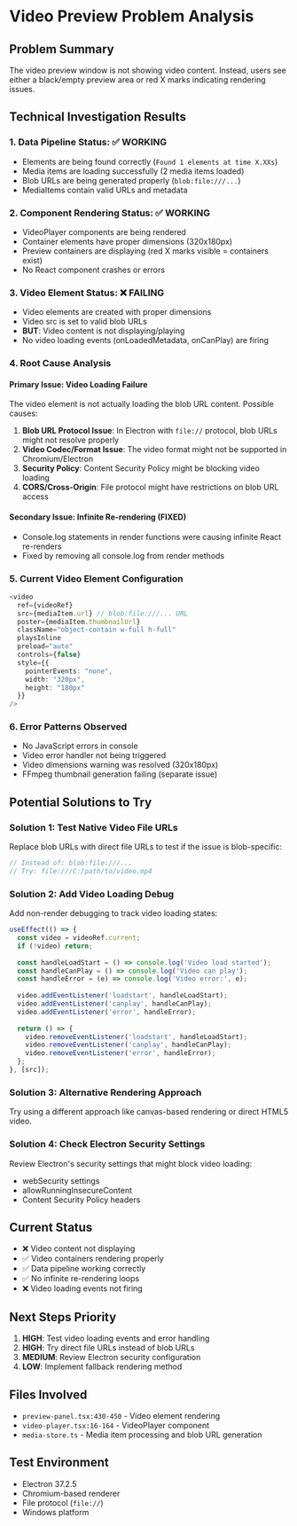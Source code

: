 # Video Preview Problem Analysis

## Problem Summary
The video preview window is not showing video content. Instead, users see either a black/empty preview area or red X marks indicating rendering issues.

## Technical Investigation Results

### 1. **Data Pipeline Status: ✅ WORKING**
- Elements are being found correctly (`Found 1 elements at time X.XXs`)
- Media items are loading successfully (2 media items loaded)
- Blob URLs are being generated properly (`blob:file:///...`)
- MediaItems contain valid URLs and metadata

### 2. **Component Rendering Status: ✅ WORKING**
- VideoPlayer components are being rendered
- Container elements have proper dimensions (320x180px)
- Preview containers are displaying (red X marks visible = containers exist)
- No React component crashes or errors

### 3. **Video Element Status: ❌ FAILING**
- Video elements are created with proper dimensions
- Video src is set to valid blob URLs
- **BUT**: Video content is not displaying/playing
- No video loading events (onLoadedMetadata, onCanPlay) are firing

### 4. **Root Cause Analysis**

#### Primary Issue: Video Loading Failure
The video element is not actually loading the blob URL content. Possible causes:

1. **Blob URL Protocol Issue**: In Electron with `file://` protocol, blob URLs might not resolve properly
2. **Video Codec/Format Issue**: The video format might not be supported in Chromium/Electron
3. **Security Policy**: Content Security Policy might be blocking video loading
4. **CORS/Cross-Origin**: File protocol might have restrictions on blob URL access

#### Secondary Issue: Infinite Re-rendering (FIXED)
- Console.log statements in render functions were causing infinite React re-renders
- Fixed by removing all console.log from render methods

### 5. **Current Video Element Configuration**
```typescript
<video
  ref={videoRef}
  src={mediaItem.url} // blob:file:///... URL
  poster={mediaItem.thumbnailUrl}
  className="object-contain w-full h-full"
  playsInline
  preload="auto"
  controls={false}
  style={{ 
    pointerEvents: "none",
    width: "320px",
    height: "180px"
  }}
/>
```

### 6. **Error Patterns Observed**
- No JavaScript errors in console
- Video error handler not being triggered
- Video dimensions warning was resolved (320x180px)
- FFmpeg thumbnail generation failing (separate issue)

## Potential Solutions to Try

### Solution 1: Test Native Video File URLs
Replace blob URLs with direct file URLs to test if the issue is blob-specific:
```typescript
// Instead of: blob:file:///...
// Try: file:///C:/path/to/video.mp4
```

### Solution 2: Add Video Loading Debug
Add non-render debugging to track video loading states:
```typescript
useEffect(() => {
  const video = videoRef.current;
  if (!video) return;
  
  const handleLoadStart = () => console.log('Video load started');
  const handleCanPlay = () => console.log('Video can play');
  const handleError = (e) => console.log('Video error:', e);
  
  video.addEventListener('loadstart', handleLoadStart);
  video.addEventListener('canplay', handleCanPlay);
  video.addEventListener('error', handleError);
  
  return () => {
    video.removeEventListener('loadstart', handleLoadStart);
    video.removeEventListener('canplay', handleCanPlay);
    video.removeEventListener('error', handleError);
  };
}, [src]);
```

### Solution 3: Alternative Rendering Approach
Try using a different approach like canvas-based rendering or direct HTML5 video.

### Solution 4: Check Electron Security Settings
Review Electron's security settings that might block video loading:
- webSecurity settings
- allowRunningInsecureContent
- Content Security Policy headers

## Current Status
- ❌ Video content not displaying
- ✅ Video containers rendering properly  
- ✅ Data pipeline working correctly
- ✅ No infinite re-rendering loops
- ❌ Video loading events not firing

## Next Steps Priority
1. **HIGH**: Test video loading events and error handling
2. **HIGH**: Try direct file URLs instead of blob URLs
3. **MEDIUM**: Review Electron security configuration
4. **LOW**: Implement fallback rendering method

## Files Involved
- `preview-panel.tsx:430-450` - Video element rendering
- `video-player.tsx:16-164` - VideoPlayer component
- `media-store.ts` - Media item processing and blob URL generation

## Test Environment
- Electron 37.2.5
- Chromium-based renderer
- File protocol (`file://`)
- Windows platform